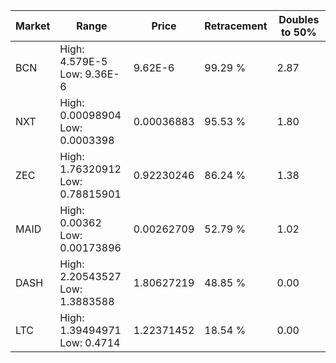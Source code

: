 | Market | Range | Price| Retracement | Doubles to 50% |
| --- | --- | --- | --- | --- |
| BCN | High: 4.579E-5<br />Low: 9.36E-6 | 9.62E-6 | 99.29 % | 2.87 |
| NXT | High: 0.00098904<br />Low: 0.0003398 | 0.00036883 | 95.53 % | 1.80 |
| ZEC | High: 1.76320912<br />Low: 0.78815901 | 0.92230246 | 86.24 % | 1.38 |
| MAID | High: 0.00362<br />Low: 0.00173896 | 0.00262709 | 52.79 % | 1.02 |
| DASH | High: 2.20543527<br />Low: 1.3883588 | 1.80627219 | 48.85 % | 0.00 |
| LTC | High: 1.39494971<br />Low: 0.4714 | 1.22371452 | 18.54 % | 0.00 |
